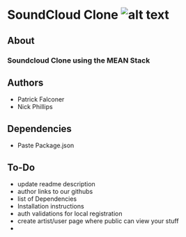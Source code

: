 # SoundCloud Clone ![alt text](https://github.com/P-J-FALCONER/SoundCloud_Clone/tree/master/app_client/static/img/LoudCloud.png "Logo")
## About
### Soundcloud Clone using the MEAN Stack
## Authors
  * Patrick Falconer
  * Nick Phillips

## Dependencies
  * Paste Package.json

## To-Do
  * update readme description
  * author links to our githubs
  * list of Dependencies
  * Installation instructions
  * auth validations for local registration
  * create artist/user page where public can view your stuff
  * 
